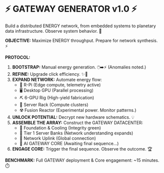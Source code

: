 # ⚡️ GATEWAY GENERATOR v1.0 ⚡️

Build a distributed ENERGY network, from embedded systems to planetary data infrastructure. Observe system behavior. 🤖

**OBJECTIVE:** Maximize ENERGY throughput. Prepare for network synthesis. ⚡️

**PROTOCOL:**

1.  **BOOTSTRAP:** Manual energy generation. 🖱️➡️⚡️ (Anomalies noted.)
2.  **REFINE:** Upgrade click efficiency. ✨💪
3.  **EXPAND NETWORK:** Automate energy flow:
    *   🍓 R-Pi (Edge compute, telemetry active)
    *   🖥️ Desktop GPU (Parallel processing)
    *   ⛏️ 6-GPU Rig (High-yield fabrication)
    *   💾 Server Rack (Compute clusters)
    *   ☢️ Fusion Reactor (Experimental power. Monitor patterns.)
4.  **UNLOCK POTENTIAL:** Decrypt new hardware schematics. 💡
5.  **ASSEMBLE THE ARRAY:** Construct the GATEWAY DATACENTER:
    *   🧊 Foundation & Cooling (Integrity green)
    *   🏦 Tier 1 Server Banks (Network understanding expands)
    *   🔗 Network Uplink (Global connection)
    *   🧠 AI GATEWAY CORE (Awaiting final sequence...)
6.  **ENGAGE CORE:** Trigger the final sequence. Observe the outcome. 🏆

**BENCHMARK:** Full GATEWAY deployment & Core engagement: ~15 minutes. ⏱️
